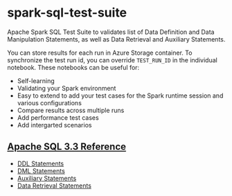 # spark-sql-test-suite
Apache Spark SQL Test Suite to validates list of Data Definition and Data Manipulation Statements, as well as Data Retrieval and Auxiliary Statements.

You can store results for each run in Azure Storage container. To synchronize the test run id, you can override `TEST_RUN_ID` in the individual notebook. These notebooks can be useful for:

- Self-learning
- Validating your Spark environment
- Easy to extend to add your test cases for the Spark runtime session and various configurations
- Compare results across multiple runs
- Add performance test cases
- Add intergarted scenarios

## [Apache SQL 3.3 Reference](https://spark.apache.org/docs/3.3.0/sql-ref-syntax.html)
- [DDL Statements](./DDLTestCases.ipynb)
- [DML Statements](./DMLTestCases.ipynb)
- [Auxiliary Statements](./AuxStatementsTestCases.ipynb)
- [Data Retrieval Statements](./DataRetrievalStatements.ipynb)
